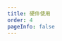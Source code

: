 ```yaml
---
title: 硬件使用
order: 4
pageInfo: false
---
```


<ArtPlayer
  src="http://video.likeyou168.cn:9000/lky/lky/vex15/15wuse.webm"
/>
